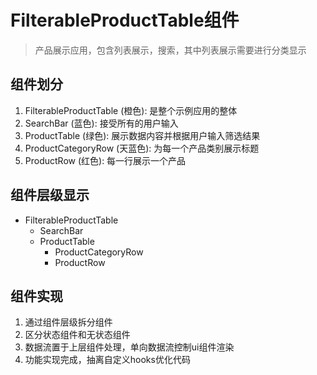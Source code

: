 # FilterableProductTable组件

> 产品展示应用，包含列表展示，搜索，其中列表展示需要进行分类显示

## 组件划分

1. FilterableProductTable (橙色): 是整个示例应用的整体
2. SearchBar (蓝色): 接受所有的用户输入
3. ProductTable (绿色): 展示数据内容并根据用户输入筛选结果
4. ProductCategoryRow (天蓝色): 为每一个产品类别展示标题
5. ProductRow (红色): 每一行展示一个产品

## 组件层级显示

+ FilterableProductTable
  + SearchBar
  + ProductTable
    + ProductCategoryRow
    + ProductRow

## 组件实现

1. 通过组件层级拆分组件
2. 区分状态组件和无状态组件
3. 数据流置于上层组件处理，单向数据流控制ui组件渲染
4. 功能实现完成，抽离自定义hooks优化代码
